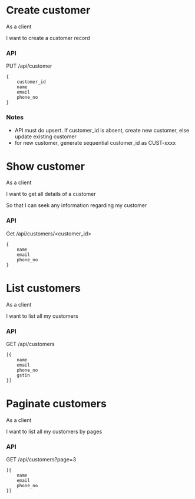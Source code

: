 # Create customer

As a client

I want to create a customer record

### API

PUT /api/customer

    {
        customer_id
        name
        email
        phone_no
    }

### Notes

- API must do upsert. If customer_id is absent, create new customer, else update existing customer
- for new customer, generate sequential customer_id as CUST-xxxx

# Show customer

As a client

I want to get all details of a customer

So that I can seek any information regarding my customer

### API

Get /api/customers/<customer_id>

    {
        name
        email
        phone_no
    }

# List customers

As a client

I want to list all my customers

### API

GET /api/customers

    [{
        name
        email
        phone_no
        gstin
    }]

# Paginate customers

As a client

I want to list all my customers by pages

### API

GET /api/customers?page=3

    [{
        name
        email
        phone_no
    }]
